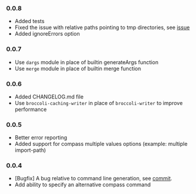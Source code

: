 ### 0.0.8
* Added tests
* Fixed the issue with relative paths pointing to tmp directories, see [issue](https://github.com/g13013/broccoli-compass/issues/7)
* Added ignoreErrors option

### 0.0.7
* Use `dargs` module in place of builtin generateArgs function
* Use `merge` module in place of builtin merge function

### 0.0.6
* Added CHANGELOG.md file
* Use `broccoli-caching-writer` in place of `broccoli-writer` to improve performance

### 0.0.5
* Better error reporting
* Added support for compass multiple values options (example: multiple import-path)

### 0.0.4
* [Bugfix] A bug relative to command line generation, see [commit](https://github.com/g13013/broccoli-compass/commit/80908a012943c95d76431d19bad688163c2bf27a).
* Add ability to specify an alternative compass command
